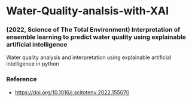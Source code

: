 # Water-Quality-analsis-with-XAI
### (2022, Science of The Total Environment) Interpretation of ensemble learning to predict water quality using explainable artificial intelligence

Water quality analysis and interpretation using explainable artificial intelligence in python

### Reference
- https://doi.org/10.1016/j.scitotenv.2022.155070

